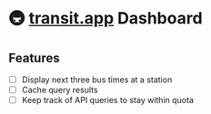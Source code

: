 # 🚇 [transit.app](https://transit.app) Dashboard
## Features
- [ ] Display next three bus times at a station
- [ ] Cache query results
- [ ] Keep track of API queries to stay within quota
